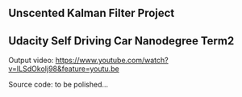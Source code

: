 ## Unscented Kalman Filter Project
## Udacity Self Driving Car Nanodegree Term2

Output video:
https://www.youtube.com/watch?v=ILSdOkoIj98&feature=youtu.be

Source code: to be polished...
